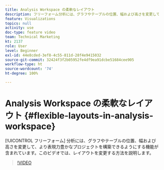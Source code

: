 ```yaml
---
title: Analysis Workspace の柔軟なレイアウト
description: フリーフォーム分析には、グラフやテーブルの位置、幅および高さを変更して、より表現力豊かなプロジェクトを構築できるようにする機能が含まれています。このビデオでは、レイアウトを変更する方法を説明します。
feature: Visualizations
topics: null
activity: use
doc-type: feature video
team: Technical Marketing
kt: 2137
role: User
level: Beginner
exl-id: 44e8cded-3ef8-4c55-811d-28f4e9415032
source-git-commit: 32424f3f2b05952fe4df9ea91dcbe51684cee905
workflow-type: ht
source-wordcount: '74'
ht-degree: 100%

---
```


# Analysis Workspace の柔軟なレイアウト {#flexible-layouts-in-analysis-workspace}

[!UICONTROL フリーフォーム] 分析には、グラフやテーブルの位置、幅および高さを変更して、より表現力豊かなプロジェクトを構築できるようにする機能が含まれています。このビデオでは、レイアウトを変更する方法を説明します。

>[!VIDEO](https://video.tv.adobe.com/v/24706/?quality=12)
